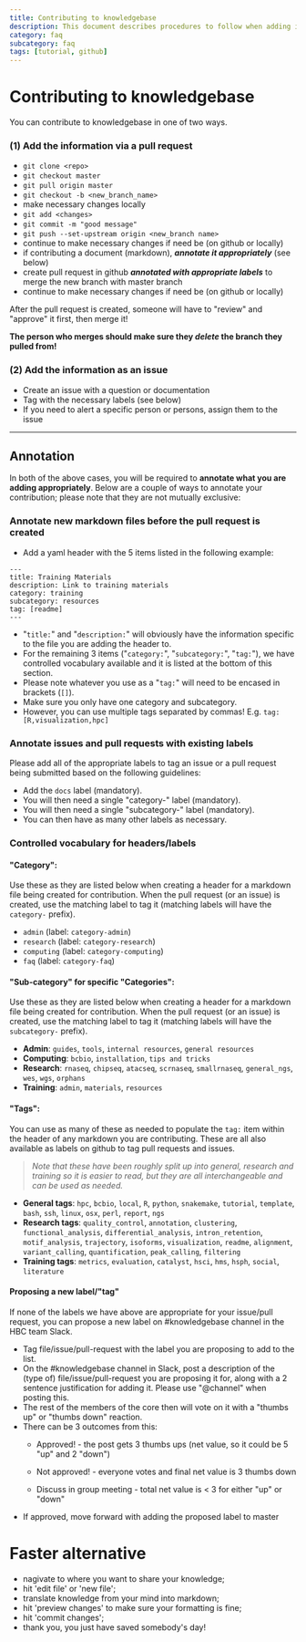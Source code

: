 ```yaml
---
title: Contributing to knowledgebase
description: This document describes procedures to follow when adding information to knowledgeBase
category: faq
subcategory: faq
tags: [tutorial, github]
---
```



# Contributing to knowledgebase

You can contribute to knowledgebase in one of two ways.

### (1) Add the information via a **pull request**

* `git clone <repo>`
* `git checkout master`
* `git pull origin master`
* `git checkout -b <new_branch_name>`
* make necessary changes locally
* `git add <changes>`
* `git commit -m "good message"`
* `git push --set-upstream origin <new_branch name>`
* continue to make necessary changes if need be (on github or locally)
* if contributing a document (markdown), ***annotate it appropriately*** (see below)
* create pull request in github ***annotated with appropriate labels*** to merge the new branch with master branch
* continue to make necessary changes if need be (on github or locally)

After the pull request is created, someone will have to "review" and "approve" it first, then merge it!

**The person who merges should make sure they *delete* the branch they pulled from!**

### (2) Add the information as **an issue**

* Create an issue with a question or documentation
* Tag with the necessary labels (see below)
* If you need to alert a specific person or persons, assign them to the issue

***

## Annotation

In both of the above cases, you will be required to **annotate what you are adding appropriately**. Below are a couple of ways to annotate your contribution; please note that they are not mutually exclusive:

### Annotate new markdown files before the pull request is created

* Add a yaml header with the 5 items listed in the following example:
```
---
title: Training Materials
description: Link to training materials
category: training
subcategory: resources
tag: [readme]
---
```

* "`title:`" and "`description:`" will obviously have the information specific to the file you are adding the header to.
* For the remaining 3 items ("`category:`", "`subcategory:`", "`tag:`"), we have controlled vocabulary available and it is listed at the bottom of this section.
* Please note whatever you use as a "`tag:`" will need to be encased in brackets (`[]`).
* Make sure you only have one category and subcategory.
* However, you can use multiple tags separated by commas! E.g. `tag: [R,visualization,hpc]`

### Annotate issues and pull requests with existing labels

Please add all of the appropriate labels to tag an issue or a pull request being submitted based on the following guidelines:

* Add the `docs` label (mandatory).
* You will then need a single "category-" label (mandatory).
* You will then need a single "subcategory-" label (mandatory).
* You can then have as many other labels as necessary.


### Controlled vocabulary for headers/labels

#### "Category":

Use these as they are listed below when creating a header for a markdown file being created for contribution. When the pull request (or an issue) is created, use the matching label to tag it (matching labels will have the `category-` prefix).

* `admin` (label: `category-admin`)
* `research` (label: `category-research`)
* `computing` (label: `category-computing`)
* `faq` (label: `category-faq`)

#### "Sub-category" for specific "Categories":

Use these as they are listed below when creating a header for a markdown file being created for contribution. When the pull request (or an issue) is created, use the matching label to tag it (matching labels will have the `subcategory-` prefix).

* **Admin**: `guides`, `tools`, `internal resources`, `general resources`
* **Computing**: `bcbio`, `installation`, `tips and tricks`
* **Research**: `rnaseq`, `chipseq`, `atacseq`, `scrnaseq`, `smallrnaseq`, `general_ngs`, `wes`, `wgs`, `orphans`
* **Training**: `admin`, `materials`, `resources`

#### "Tags":

You can use as many of these as needed to populate the `tag:` item within the header of any markdown you are contributing. These are all also available as labels on github to tag pull requests and issues.

> *Note that these have been roughly split up into general, research and training so it is easier to read, but they are all interchangeable and can be used as needed.*

* **General tags**: `hpc`, `bcbio`, `local`, `R`, `python`, `snakemake`, `tutorial`, `template`, `bash`, `ssh`, `linux`, `osx`, `perl`, `report`, `ngs`
* **Research tags**: `quality_control`, `annotation`, `clustering`, `functional_analysis`, `differential_analysis`, `intron_retention`, `motif_analysis`, `trajectory`, `isoforms`, `visualization`, `readme`, `alignment`, `variant_calling`, `quantification`, `peak_calling`, `filtering`
* **Training tags**: `metrics`, `evaluation`, `catalyst`, `hsci`, `hms`, `hsph`, `social`, `literature`

#### Proposing a new label/"tag"

If none of the labels we have above are appropriate for your issue/pull request, you can propose a new label on #knowledgebase channel in the HBC team Slack.

* Tag file/issue/pull-request with the label you are proposing to add to the list.
* On the #knowledgebase channel in Slack, post a description of the (type of) file/issue/pull-request you are proposing it for, along with a 2 sentence justification for adding it. Please use "@channel" when posting this.
* The rest of the members of the core then will vote on it with a "thumbs up" or "thumbs down" reaction.
* There can be 3 outcomes from this:
	* Approved! - the post gets 3 thumbs ups (net value, so it could be 5 "up" and 2 "down")
	* Not approved! - everyone votes and final net value is 3 thumbs down
	
	
	* Discuss in group meeting - total net value is < 3 for either "up" or "down"
* If approved, move forward with adding the proposed label to master


# Faster alternative
- nagivate to where you want to share your knowledge;
- hit 'edit file' or 'new file';
- translate knowledge from your mind into markdown;
- hit 'preview changes' to make sure your formatting is fine;
- hit 'commit changes';
- thank you, you just have saved somebody's day!
